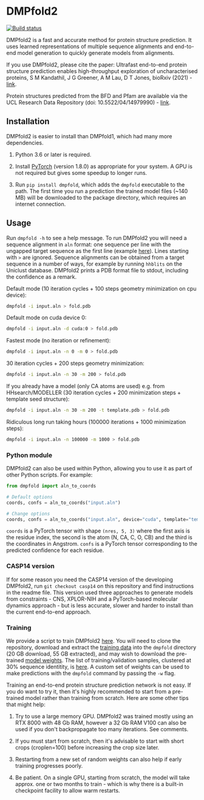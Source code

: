 # DMPfold2

[![Build status](https://github.com/psipred/DMPfold2/workflows/CI/badge.svg)](https://github.com/psipred/DMPfold2/actions)

DMPfold2 is a fast and accurate method for protein structure prediction.
It uses learned representations of multiple sequence alignments and end-to-end model generation to quickly generate models from alignments.

If you use DMPfold2, please cite the paper: Ultrafast end-to-end protein structure prediction enables high-throughput exploration of uncharacterised proteins, S M Kandathil, J G Greener, A M Lau, D T Jones, bioRxiv (2021) - [link](https://www.biorxiv.org/content/10.1101/2020.11.27.401232).

Protein structures predicted from the BFD and Pfam are available via the UCL Research Data Repository (doi: 10.5522/04/14979990) - [link](https://rdr.ucl.ac.uk/articles/dataset/Protein_structures_predicted_using_DMPfold2/14979990).

## Installation

DMPfold2 is easier to install than DMPfold1, which had many more dependencies.

1. Python 3.6 or later is required.

2. Install [PyTorch](https://pytorch.org) (version 1.8.0) as appropriate for your system. A GPU is not required but gives some speedup to longer runs.

3. Run `pip install dmpfold`, which adds the `dmpfold` executable to the path. The first time you run a prediction the trained model files (~140 MB) will be downloaded to the package directory, which requires an internet connection.

## Usage

Run `dmpfold -h` to see a help message.
To run DMPfold2 you will need a sequence alignment in `aln` format: one sequence per line with the ungapped target sequence as the first line (example [here](https://github.com/psipred/DMPfold2/tree/master/dmpfold/example/PF10963.aln)).
Lines starting with `>` are ignored.
Sequence alignments can be obtained from a target sequence in a number of ways, for example by running `hhblits` on the Uniclust database.
DMPfold2 prints a PDB format file to stdout, including the confidence as a remark.

Default mode (10 iteration cycles + 100 steps geometry minimization on cpu device):
```bash
dmpfold -i input.aln > fold.pdb
```

Default mode on cuda device 0:
```bash
dmpfold -i input.aln -d cuda:0 > fold.pdb
```

Fastest mode (no iteration or refinement):
```bash
dmpfold -i input.aln -n 0 -m 0 > fold.pdb
```

30 iteration cycles + 200 steps geometry minimization:
```bash
dmpfold -i input.aln -n 30 -m 200 > fold.pdb
```

If you already have a model (only CA atoms are used) e.g. from HHsearch/MODELLER
(30 iteration cycles + 200 minimization steps + template seed structure):
```bash
dmpfold -i input.aln -n 30 -m 200 -t template.pdb > fold.pdb
```

Ridiculous long run taking hours (100000 iterations + 1000 minimization steps):
```bash
dmpfold -i input.aln -n 100000 -m 1000 > fold.pdb
```

### Python module

DMPfold2 can also be used within Python, allowing you to use it as part of other Python scripts.
For example:
```python
from dmpfold import aln_to_coords

# Default options
coords, confs = aln_to_coords("input.aln")

# Change options
coords, confs = aln_to_coords("input.aln", device="cuda", template="template.pdb", iterations=30, minsteps=200)
```
`coords` is a PyTorch tensor with shape `(nres, 5, 3)` where the first axis is the residue index, the second is the atom (N, CA, C, O, CB) and the third is the coordinates in Angstrom.
`confs` is a PyTorch tensor corresponding to the predicted confidence for each residue.

### CASP14 version

If for some reason you need the CASP14 version of the developing DMPfold2, run `git checkout casp14` on this repository and find instructions in the readme file.
This version used three approaches to generate models from constraints - CNS, XPLOR-NIH and a PyTorch-based molecular dynamics approach - but is less accurate, slower and harder to install than the current end-to-end approach.

### Training

We provide a script to train DMPfold2 [here](https://github.com/psipred/DMPfold2/tree/master/dmpfold/train.py). You will need to clone the repository, download and extract the [training data]() into the `dmpfold` directory (20 GB download, 55 GB extracted), and may wish to download the pre-trained [model weights](). The list of training/validation samples, clustered at 30% sequence identitity, is [here](https://github.com/psipred/DMPfold2/tree/master/dmpfold/train_clust.lst). A custom set of weights can be used to make predictions with the `dmpfold` command by passing the `-w` flag.

Training an end-to-end protein structure prediction network is not easy. If you do want to try it, then it's highly recommended to start from a pre-trained model rather than training from scratch. Here are some other tips that might help:

1. Try to use a large memory GPU. DMPfold2 was trained mostly using an RTX 8000 with 48 Gb RAM, however a 32 Gb RAM V100 can also be used if you don't backpropagate too many iterations. See comments.

2. If you must start from scratch, then it's advisable to start with short crops (croplen=100) before increasing the crop size later.

3. Restarting from a new set of random weights can also help if early training progresses poorly.

4. Be patient. On a single GPU, starting from scratch, the model will take approx. one or two months to train - which is why there is a built-in checkpoint facility to allow warm restarts.
